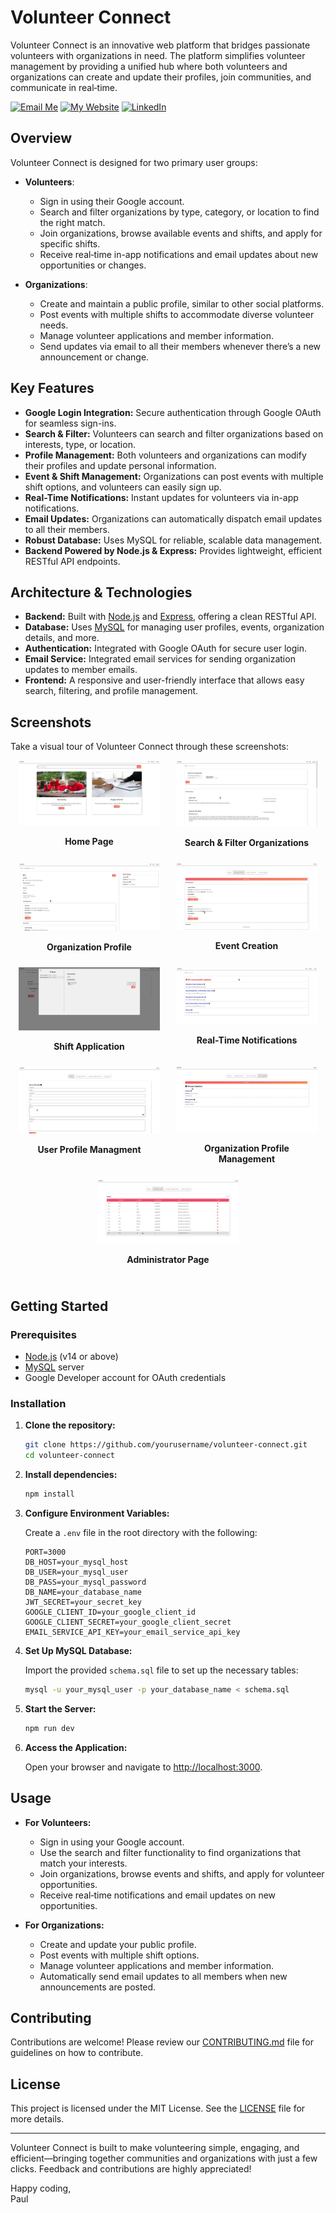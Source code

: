 # Volunteer Connect

Volunteer Connect is an innovative web platform that bridges passionate volunteers with organizations in need. The platform simplifies volunteer management by providing a unified hub where both volunteers and organizations can create and update their profiles, join communities, and communicate in real‑time.

[![Email Me](https://img.shields.io/badge/Email-Get_In_Touch-FF4500?style=for-the-badge&logo=gmail&logoColor=white)](mailto:duybao21560@gmail.com)
[![My Website](https://img.shields.io/badge/Website-Explore-1E90FF?style=for-the-badge&logo=chrome&logoColor=white)](https://www.yourwebsite.com)
[![LinkedIn](https://img.shields.io/badge/LinkedIn-Network-0077B5?style=for-the-badge&logo=linkedin&logoColor=white)](https://www.linkedin.com/in/tssniper349)

## Overview

Volunteer Connect is designed for two primary user groups:

- **Volunteers**: 
  - Sign in using their Google account.
  - Search and filter organizations by type, category, or location to find the right match.
  - Join organizations, browse available events and shifts, and apply for specific shifts.
  - Receive real‑time in-app notifications and email updates about new opportunities or changes.

- **Organizations**:
  - Create and maintain a public profile, similar to other social platforms.
  - Post events with multiple shifts to accommodate diverse volunteer needs.
  - Manage volunteer applications and member information.
  - Send updates via email to all their members whenever there’s a new announcement or change.

## Key Features

- **Google Login Integration:** Secure authentication through Google OAuth for seamless sign-ins.
- **Search & Filter:** Volunteers can search and filter organizations based on interests, type, or location.
- **Profile Management:** Both volunteers and organizations can modify their profiles and update personal information.
- **Event & Shift Management:** Organizations can post events with multiple shift options, and volunteers can easily sign up.
- **Real-Time Notifications:** Instant updates for volunteers via in-app notifications.
- **Email Updates:** Organizations can automatically dispatch email updates to all their members.
- **Robust Database:** Uses MySQL for reliable, scalable data management.
- **Backend Powered by Node.js & Express:** Provides lightweight, efficient RESTful API endpoints.

## Architecture & Technologies

- **Backend:** Built with [Node.js](https://nodejs.org/) and [Express](https://expressjs.com/), offering a clean RESTful API.
- **Database:** Uses [MySQL](https://www.mysql.com/) for managing user profiles, events, organization details, and more.
- **Authentication:** Integrated with Google OAuth for secure user login.
- **Email Service:** Integrated email services for sending organization updates to member emails.
- **Frontend:** A responsive and user-friendly interface that allows easy search, filtering, and profile management.

## Screenshots

Take a visual tour of Volunteer Connect through these screenshots:

<div style="display: flex; flex-wrap: wrap; justify-content: space-around;">

  <div style="flex: 0 0 45%; margin-bottom: 10px;">
    <img src="screenshots/Homepage.png" alt="Login Page" style="width: 100%;">
    <p align="center"><strong>Home Page</strong></p>
  </div>

  <div style="flex: 0 0 45%; margin-bottom: 10px;">
    <img src="screenshots/SearchOrganization.png" alt="Organization Search & Filter" style="width: 100%;">
    <p align="center"><strong>Search &amp; Filter Organizations</strong></p>
  </div>

  <div style="flex: 0 0 45%; margin-bottom: 10px;">
    <img src="screenshots/ViewOrganization.png" alt="Organization Profile" style="width: 100%;">
    <p align="center"><strong>Organization Profile</strong></p>
  </div>

  <div style="flex: 0 0 45%; margin-bottom: 10px;">
    <img src="screenshots/CreateEvent.png" alt="Event Creation" style="width: 100%;">
    <p align="center"><strong>Event Creation</strong></p>
  </div>

  <div style="flex: 0 0 45%; margin-bottom: 10px;">
    <img src="screenshots/ApplyingShift.png" alt="Shift Management" style="width: 100%;">
    <p align="center"><strong>Shift Application</strong></p>
  </div>

  <div style="flex: 0 0 45%; margin-bottom: 10px;">
    <img src="screenshots/ViewUpdates.png" alt="Real-Time Notifications" style="width: 100%;">
    <p align="center"><strong>Real-Time Notifications</strong></p>
  </div>

  <div style="flex: 0 0 45%; margin-bottom: 10px;">
    <img src="screenshots/UserProfile.png" alt="Profile Management" style="width: 100%;">
    <p align="center"><strong>User Profile Managment</strong></p>
  </div>

  <div style="flex: 0 0 45%; margin-bottom: 10px;">
    <img src="screenshots/PostUpdate.png" alt="Profile Management" style="width: 100%;">
    <p align="center"><strong>Organization Profile Management</strong></p>
  </div>

  <div style="flex: 0 0 45%; margin-bottom: 10px;">
    <img src="screenshots/AdminPage.png" alt="Settings &amp; Modifications" style="width: 100%;">
    <p align="center"><strong>Administrator Page</strong></p>
  </div>

</div>

## Getting Started

### Prerequisites

- [Node.js](https://nodejs.org/) (v14 or above)
- [MySQL](https://www.mysql.com/) server
- Google Developer account for OAuth credentials

### Installation

1. **Clone the repository:**
    ```bash
    git clone https://github.com/yourusername/volunteer-connect.git
    cd volunteer-connect
    ```

2. **Install dependencies:**
    ```bash
    npm install
    ```

3. **Configure Environment Variables:**

   Create a `.env` file in the root directory with the following:
    ```env
    PORT=3000
    DB_HOST=your_mysql_host
    DB_USER=your_mysql_user
    DB_PASS=your_mysql_password
    DB_NAME=your_database_name
    JWT_SECRET=your_secret_key
    GOOGLE_CLIENT_ID=your_google_client_id
    GOOGLE_CLIENT_SECRET=your_google_client_secret
    EMAIL_SERVICE_API_KEY=your_email_service_api_key
    ```

4. **Set Up MySQL Database:**

   Import the provided `schema.sql` file to set up the necessary tables:
    ```bash
    mysql -u your_mysql_user -p your_database_name < schema.sql
    ```

5. **Start the Server:**
    ```bash
    npm run dev
    ```

6. **Access the Application:**

   Open your browser and navigate to [http://localhost:3000](http://localhost:3000).

## Usage

- **For Volunteers:**
  - Sign in using your Google account.
  - Use the search and filter functionality to find organizations that match your interests.
  - Join organizations, browse events and shifts, and apply for volunteer opportunities.
  - Receive real‑time notifications and email updates on new opportunities.

- **For Organizations:**
  - Create and update your public profile.
  - Post events with multiple shift options.
  - Manage volunteer applications and member information.
  - Automatically send email updates to all members when new announcements are posted.

## Contributing

Contributions are welcome! Please review our [CONTRIBUTING.md](CONTRIBUTING.md) file for guidelines on how to contribute.

## License

This project is licensed under the MIT License. See the [LICENSE](LICENSE) file for more details.

---

Volunteer Connect is built to make volunteering simple, engaging, and efficient—bringing together communities and organizations with just a few clicks. Feedback and contributions are highly appreciated!

Happy coding,  
Paul
